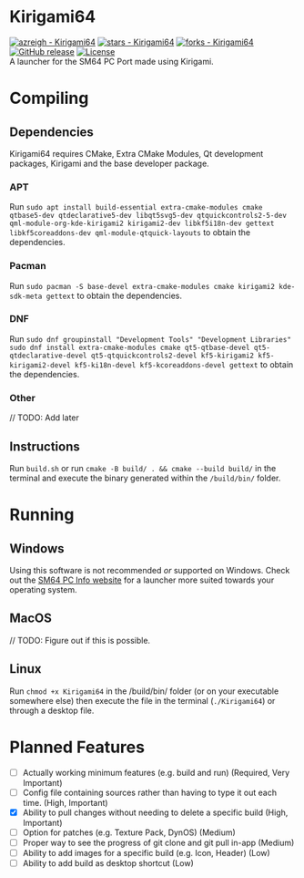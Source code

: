 # Kirigami64
[![azreigh - Kirigami64](https://img.shields.io/static/v1?label=azreigh&message=Kirigami64&color=blue&logo=github)](https://github.com/azreigh/Kirigami64 "Go to GitHub repo")
[![stars - Kirigami64](https://img.shields.io/github/stars/azreigh/Kirigami64?style=social)](https://github.com/azreigh/Kirigami64)
[![forks - Kirigami64](https://img.shields.io/github/forks/azreigh/Kirigami64?style=social)](https://github.com/azreigh/Kirigami64)
[![GitHub release](https://img.shields.io/github/release/azreigh/Kirigami64?include_prereleases=&sort=semver&color=blue)](https://github.com/azreigh/Kirigami64/releases/)
[![License](https://img.shields.io/badge/License-GPL--3.0-blue)](#license)
<br>
A launcher for the SM64 PC Port made using Kirigami.
# Compiling
## Dependencies
Kirigami64 requires CMake, Extra CMake Modules, Qt development packages, Kirigami and the base developer package.
### APT
Run `sudo apt install build-essential extra-cmake-modules cmake qtbase5-dev qtdeclarative5-dev libqt5svg5-dev qtquickcontrols2-5-dev qml-module-org-kde-kirigami2 kirigami2-dev libkf5i18n-dev gettext libkf5coreaddons-dev qml-module-qtquick-layouts` to obtain the dependencies.
### Pacman
Run `sudo pacman -S base-devel extra-cmake-modules cmake kirigami2 kde-sdk-meta gettext` to obtain the dependencies.
### DNF
Run `sudo dnf groupinstall "Development Tools" "Development Libraries"`<br>`sudo dnf install extra-cmake-modules cmake qt5-qtbase-devel qt5-qtdeclarative-devel qt5-qtquickcontrols2-devel kf5-kirigami2 kf5-kirigami2-devel kf5-ki18n-devel kf5-kcoreaddons-devel gettext` to obtain the dependencies.
### Other
// TODO: Add later
## Instructions
Run `build.sh` or run `cmake -B build/ . && cmake --build build/` in the terminal and execute the binary generated within the `/build/bin/` folder.
# Running
## Windows
Using this software is not recommended *or* supported on Windows. Check out the [SM64 PC Info website](https://www.sm64pc.info/) for a launcher more suited towards your operating system.
## MacOS
// TODO: Figure out if this is possible.
## Linux
Run `chmod +x Kirigami64` in the /build/bin/ folder (or on your executable somewhere else) then execute the file in the terminal (`./Kirigami64`) or through a desktop file.
# Planned Features
 - [ ] Actually working minimum features (e.g. build and run) (Required, Very Important)
 - [ ] Config file containing sources rather than having to type it out each time. (High, Important)
 - [X] Ability to pull changes without needing to delete a specific build (High, Important)
 - [ ] Option for patches (e.g. Texture Pack, DynOS) (Medium)
 - [ ] Proper way to see the progress of git clone and git pull in-app (Medium)
 - [ ] Ability to add images for a specific build (e.g. Icon, Header) (Low)
 - [ ] Ability to add build as desktop shortcut (Low)
